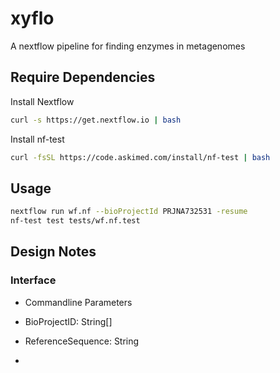 # xyflo

A nextflow pipeline for finding enzymes in metagenomes

## Require Dependencies

Install Nextflow

```sh
curl -s https://get.nextflow.io | bash
```

Install nf-test

```sh
curl -fsSL https://code.askimed.com/install/nf-test | bash
```

## Usage

```sh
nextflow run wf.nf --bioProjectId PRJNA732531 -resume
nf-test test tests/wf.nf.test
```

## Design Notes

### Interface

- Commandline Parameters

- BioProjectID: String[]
- ReferenceSequence: String
- 
